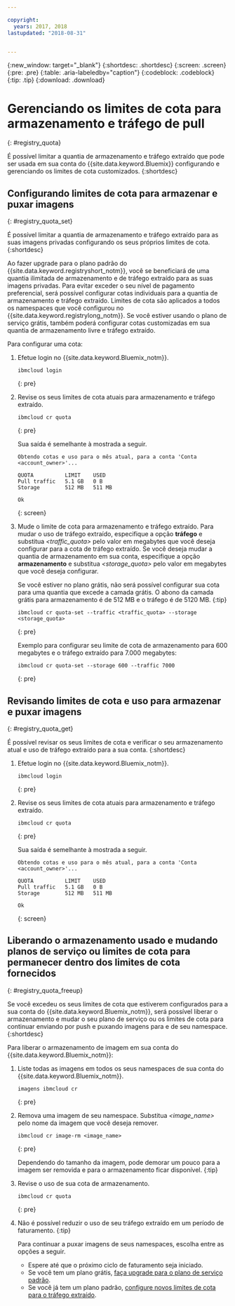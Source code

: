 ```yaml
---

copyright:
  years: 2017, 2018
lastupdated: "2018-08-31"


---
```


{:new_window: target="_blank"}
{:shortdesc: .shortdesc}
{:screen: .screen}
{:pre: .pre}
{:table: .aria-labeledby="caption"}
{:codeblock: .codeblock}
{:tip: .tip}
{:download: .download}


# Gerenciando os limites de cota para armazenamento e tráfego de pull
{: #registry_quota}

É possível limitar a quantia de armazenamento e tráfego extraído que pode ser usada em sua conta do {{site.data.keyword.Bluemix}} configurando e gerenciando os limites
de cota customizados.
{:shortdesc}


## Configurando limites de cota para armazenar e puxar imagens
{: #registry_quota_set}

É possível limitar a quantia de armazenamento e tráfego extraído para as suas imagens privadas configurando
os seus próprios limites de cota.
{:shortdesc}

Ao fazer upgrade para o plano padrão do {{site.data.keyword.registryshort_notm}}, você se beneficiará de
uma quantia ilimitada de armazenamento e de tráfego extraído para as suas imagens privadas. Para evitar exceder o seu nível de pagamento preferencial, será possível configurar cotas individuais para a
quantia de armazenamento e tráfego extraído. Limites de cota são aplicados a todos os namespaces que você configurou no
{{site.data.keyword.registrylong_notm}}. Se você estiver usando o plano
de serviço grátis, também poderá configurar cotas customizadas em sua quantia de armazenamento livre e tráfego extraído.

Para configurar uma cota:

1.  Efetue login no {{site.data.keyword.Bluemix_notm}}.

    ```
    ibmcloud login
    ```
    {: pre}

2.  Revise os seus limites de cota atuais para armazenamento e tráfego extraído.

    ```
    ibmcloud cr quota
    ```
    {: pre}

    Sua
saída é semelhante à mostrada a seguir.

    ```
    Obtendo cotas e uso para o mês atual, para a conta 'Conta <account_owner>'...

    QUOTA          LIMIT    USED   
    Pull traffic   5.1 GB   0 B   
    Storage        512 MB   511 MB

    Ok
    ```
    {: screen}

3.  Mude o limite de cota para armazenamento e tráfego extraído. Para mudar o uso de
tráfego extraído, especifique a opção **tráfego** e substitua
_&lt;traffic_quota&gt;_ pelo valor em megabytes que você deseja configurar para a cota
de tráfego extraído. Se você deseja mudar a quantia de armazenamento em sua conta, especifique a
opção **armazenamento** e substitua _&lt;storage_quota&gt;_ pelo
valor em megabytes que você deseja configurar.

    Se você estiver no plano grátis, não será possível configurar sua cota para uma quantia que excede a camada grátis. O abono da camada grátis para armazenamento é de 512 MB e o tráfego é de 5120 MB.
    {:tip}

    ```
    ibmcloud cr quota-set --traffic <traffic_quota> --storage <storage_quota>
    ```
    {: pre}

    Exemplo para configurar seu limite de cota de armazenamento para 600 megabytes e o tráfego extraído para 7.000 megabytes:

    ```
    ibmcloud cr quota-set --storage 600 --traffic 7000
    ```
    {: pre}


## Revisando limites de cota e uso para armazenar e puxar imagens
{: #registry_quota_get}

É possível revisar os seus limites de cota e verificar o seu armazenamento atual e uso de tráfego extraído
para a sua conta.
{:shortdesc}

1.  Efetue login no {{site.data.keyword.Bluemix_notm}}.

    ```
    ibmcloud login
    ```
    {: pre}

2.  Revise os seus limites de cota atuais para armazenamento e tráfego extraído.

    ```
    ibmcloud cr quota
    ```
    {: pre}

    Sua
saída é semelhante à mostrada a seguir.

    ```
    Obtendo cotas e uso para o mês atual, para a conta 'Conta <account_owner>'...

    QUOTA          LIMIT    USED   
    Pull traffic   5.1 GB   0 B   
    Storage        512 MB   511 MB

    Ok
    ```
    {: screen}


## Liberando o armazenamento usado e mudando planos de serviço ou limites de cota para permanecer dentro dos limites de cota fornecidos
{: #registry_quota_freeup}

Se você excedeu os seus limites de cota que estiverem configurados para a sua conta do {{site.data.keyword.Bluemix_notm}}, será possível liberar o armazenamento e
mudar o seu plano de serviço ou os limites de cota para continuar enviando por push e puxando imagens para e de seu
namespace.
{:shortdesc}

Para liberar o armazenamento de imagem em sua conta do {{site.data.keyword.Bluemix_notm}}:

1.  Liste todas as imagens em todos os seus namespaces de sua conta do {{site.data.keyword.Bluemix_notm}}.

    ```
    imagens ibmcloud cr
    ```
    {: pre}

2.  Remova uma imagem de seu namespace. Substitua
_&lt;image_name&gt;_ pelo nome da imagem que você deseja remover.

    ```
    ibmcloud cr image-rm <image_name>
    ```
    {: pre}

    Dependendo do tamanho
da imagem, pode demorar um pouco para a imagem ser removida e para o armazenamento ficar disponível.
    {:tip}

3.  Revise o uso de sua cota de armazenamento.

    ```
    ibmcloud cr quota
    ```
    {: pre}

4. Não é possível reduzir o uso de seu tráfego extraído em um período de faturamento.
   {:tip}

    Para continuar a puxar imagens de seus namespaces, escolha entre as opções a seguir.

    -   Espere até que o próximo ciclo de faturamento seja iniciado.
    -   Se você tem um plano grátis, [faça upgrade para o plano
de serviço padrão](registry_overview.html#registry_plan_upgrade).
    -   Se você já tem um plano padrão, [configure novos limites
de cota para o tráfego extraído](#registry_quota_set).
